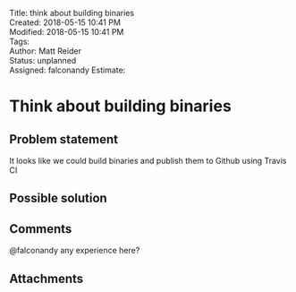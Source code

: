 Title: think about building binaries  
Created: 2018-05-15 10:41 PM  
Modified: 2018-05-15 10:41 PM  
Tags:   
Author: Matt Reider  
Status: unplanned  
Assigned: falconandy
Estimate:   

# Think about building binaries

## Problem statement

It looks like we could build binaries and publish them to Github using Travis CI

## Possible solution

## Comments

@falconandy any experience here?

## Attachments
